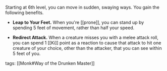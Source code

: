 Starting at 6th level, you can move in sudden, swaying ways. You gain the following benefits.

-   **Leap to Your Feet.** When you're [[prone]], you can stand up by spending 5 feet of movement, rather than half your speed.

-   **Redirect Attack.** When a creature misses you with a melee attack roll, you can spend 1 [[Ki]] point as a reaction to cause that attack to hit one creature of your choice, other than the attacker, that you can see within 5 feet of you.

tags: [[Monk#Way of the Drunken Master]]